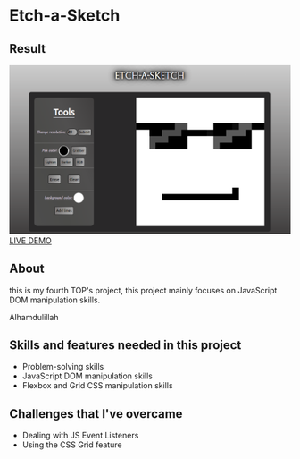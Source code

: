 # Etch-a-Sketch
## Result
![preview page](imgs/preview.png)
[LIVE DEMO](https://silva-mo.github.io/Etch-a-Sketch/)

## About
this is my fourth TOP's project, this project mainly focuses on JavaScript DOM manipulation skills.

Alhamdulillah

## Skills and features needed in this project
- Problem-solving skills
- JavaScript DOM manipulation skills
- Flexbox and Grid CSS manipulation skills

## Challenges that I've overcame
- Dealing with JS Event Listeners 
- Using the CSS Grid feature


